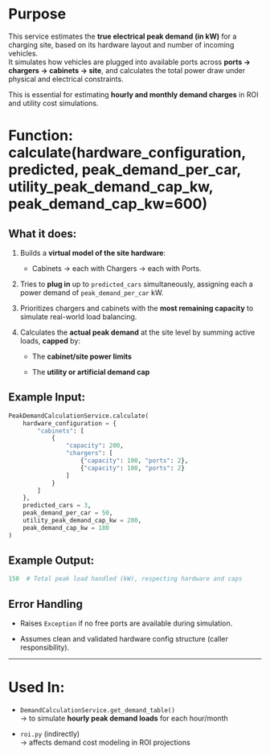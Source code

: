 
# Purpose

This service estimates the **true electrical peak demand (in kW)** for a charging site, based on its hardware layout and number of incoming vehicles.  
It simulates how vehicles are plugged into available ports across **ports → chargers → cabinets → site**, and calculates the total power draw under physical and electrical constraints.

This is essential for estimating **hourly and monthly demand charges** in ROI and utility cost simulations.

# Function: calculate(hardware_configuration, predicted, peak_demand_per_car, utility_peak_demand_cap_kw, peak_demand_cap_kw=600)

## What it does:

1. Builds a **virtual model of the site hardware**:
   - Cabinets -> each with Chargers -> each with Ports.

2. Tries to **plug in** up to `predicted_cars` simultaneously, assigning each a power demand of `peak_demand_per_car` kW.
   
3. Prioritizes chargers and cabinets with the **most remaining capacity** to simulate real-world load balancing.

4. Calculates the **actual peak demand** at the site level by summing active loads, **capped** by:
    
    - The **cabinet/site power limits**
    
    - The **utility or artificial demand cap**


## Example Input:

```python
PeakDemandCalculationService.calculate(
    hardware_configuration = {
        "cabinets": [
            {
                "capacity": 200,
                "chargers": [
                    {"capacity": 100, "ports": 2},
                    {"capacity": 100, "ports": 2}
                ]
            }
        ]
    },
    predicted_cars = 3,
    peak_demand_per_car = 50,
    utility_peak_demand_cap_kw = 200,
    peak_demand_cap_kw = 180
)
```

## Example Output:

```python
150  # Total peak load handled (kW), respecting hardware and caps
```

## Error Handling

- Raises `Exception` if no free ports are available during simulation.

- Assumes clean and validated hardware config structure (caller responsibility).

---
# Used In:

- `DemandCalculationService.get_demand_table()`  
    → to simulate **hourly peak demand loads** for each hour/month

- `roi.py` (indirectly)  
    → affects demand cost modeling in ROI projections